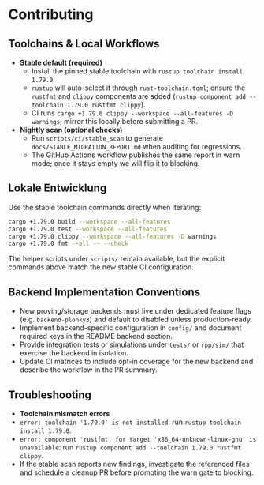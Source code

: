 # Contributing

## Toolchains & Local Workflows

- **Stable default (required)**
  - Install the pinned stable toolchain with `rustup toolchain install 1.79.0`.
  - `rustup` will auto-select it through `rust-toolchain.toml`; ensure the `rustfmt` and `clippy` components are added (`rustup component add --toolchain 1.79.0 rustfmt clippy`).
  - CI runs `cargo +1.79.0 clippy --workspace --all-features -D warnings`; mirror this locally before submitting a PR.
- **Nightly scan (optional checks)**
  - Run `scripts/ci/stable_scan` to generate `docs/STABLE_MIGRATION_REPORT.md` when auditing for regressions.
  - The GitHub Actions workflow publishes the same report in warn mode; once it stays empty we will flip it to blocking.

## Lokale Entwicklung

Use the stable toolchain commands directly when iterating:

```bash
cargo +1.79.0 build --workspace --all-features
cargo +1.79.0 test --workspace --all-features
cargo +1.79.0 clippy --workspace --all-features -D warnings
cargo +1.79.0 fmt --all -- --check
```

The helper scripts under `scripts/` remain available, but the explicit commands above match the new stable CI configuration.

## Backend Implementation Conventions

- New proving/storage backends must live under dedicated feature flags (e.g. `backend-plonky3`) and default to disabled unless production-ready.
- Implement backend-specific configuration in `config/` and document required keys in the README backend section.
- Provide integration tests or simulations under `tests/` or `rpp/sim/` that exercise the backend in isolation.
- Update CI matrices to include opt-in coverage for the new backend and describe the workflow in the PR summary.

## Troubleshooting

- **Toolchain mismatch errors**
- `error: toolchain '1.79.0' is not installed`: run `rustup toolchain install 1.79.0`.
- `error: component 'rustfmt' for target 'x86_64-unknown-linux-gnu' is unavailable`: run `rustup component add --toolchain 1.79.0 rustfmt clippy`.
- If the stable scan reports new findings, investigate the referenced files and schedule a cleanup PR before promoting the warn gate to blocking.
